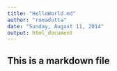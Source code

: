 ```yaml
---
title: "HelloWorld.md"
author: "romadutta"
date: "Sunday, August 11, 2014"
output: html_document
---
```


## This is a markdown file
